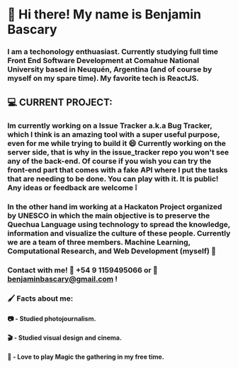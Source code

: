 # :rocket: Hi there! My name is Benjamin Bascary

### I am a techonology enthuasiast. Currently studying full time Front End Software Development at Comahue National University based in Neuquén, Argentina (and of course by myself on my spare time). My favorite tech is ReactJS.

## 💻 CURRENT PROJECT: ##

### Im currently working on a Issue Tracker a.k.a Bug Tracker, which I think is an amazing tool with a super useful purpose, even for me while trying to build it :smile: Currently working on the server side, that is why in the issue_tracker repo you won't see any of the back-end. Of course if you wish you can try the front-end part that comes with a fake API where I put the tasks that are needing to be done. You can play with it. It is public! Any ideas or feedback are welcome ❕

### In the other hand im working at a Hackaton Project organized by UNESCO in which the main objective is to preserve the Quechua Language using technology to spread the knowledge, information and visualize the culture of these people. Currently we are a team of three members. Machine Learning, Computational Research, and Web Development (myself) 🌝

### Contact with me! :calling: +54 9 1159495066 or :e-mail: benjaminbascary@gmail.com !

###  :paintbrush:  Facts about me:
#### :camera: -  Studied photojournalism.
#### :clapper: - Studied visual design and cinema.
#### :star_struck: - Love to play Magic the gathering in my free time.
